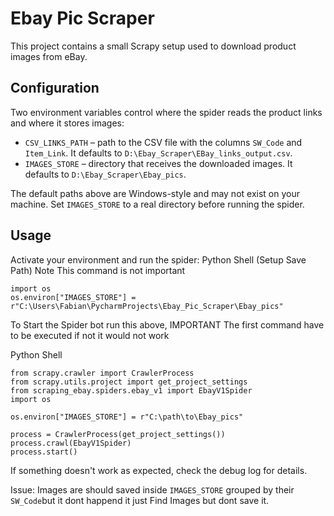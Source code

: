 # Ebay Pic Scraper

This project contains a small Scrapy setup used to download product images from eBay.

## Configuration

Two environment variables control where the spider reads the product links and where it stores images:

- `CSV_LINKS_PATH` – path to the CSV file with the columns `SW_Code` and `Item_Link`. It defaults to `D:\Ebay_Scraper\EBay_links_output.csv`.
- `IMAGES_STORE` – directory that receives the downloaded images. It defaults to `D:\Ebay_Scraper\Ebay_pics`.

The default paths above are Windows-style and may not exist on your machine. Set `IMAGES_STORE` to a real directory before running the spider.





## Usage

Activate your environment and run the spider:
Python Shell (Setup Save Path) Note This command is not important 
```
import os
os.environ["IMAGES_STORE"] = r"C:\Users\Fabian\PycharmProjects\Ebay_Pic_Scraper\Ebay_pics"

```

To Start the Spider bot run this above, IMPORTANT The first command have to be executed if not it would not work

Python Shell
``` 
from scrapy.crawler import CrawlerProcess
from scrapy.utils.project import get_project_settings
from scraping_ebay.spiders.ebay_v1 import EbayV1Spider
import os

os.environ["IMAGES_STORE"] = r"C:\path\to\Ebay_pics"

process = CrawlerProcess(get_project_settings())
process.crawl(EbayV1Spider)
process.start()
```



If something doesn't work as expected, check the debug log for details.


Issue:
Images are  should saved inside `IMAGES_STORE` grouped by their `SW_Code`but it dont happend it just Find Images but dont save it.
